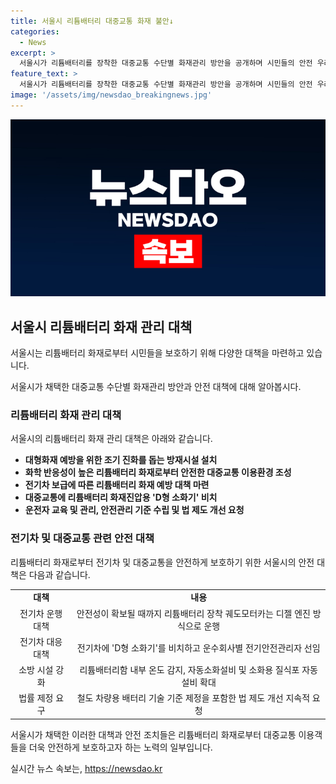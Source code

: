 ```yaml
---
title: 서울시 리튬배터리 대중교통 화재 불안↓ 
categories:
  - News
excerpt: >
  서울시가 리튬배터리를 장착한 대중교통 수단별 화재관리 방안을 공개하며 시민들의 안전 우려에 대응하고 있다. 화재진압용 D형 소화기를 비치하고, 운전자 교육과 주기적인 화재훈련을 실시하여 안전 대책을 마련했다. 또한 리튬배터리 화재에 따른 안전관리 기준 수립과 법 제도 개선을 요청하며, 전기차와 개인형 이동장치(PM)도 포함하여 화재 안전 대책을 강화하고 있다. 서울시는 시민들의 안전을 위해 적극적으로 대책을 마련하고 지속적인 관리를 약속했다.
feature_text: >
  서울시가 리튬배터리를 장착한 대중교통 수단별 화재관리 방안을 공개하며 시민들의 안전 우려에 대응하고 있다. 화재진압용 D형 소화기를 비치하고, 운전자 교육과 주기적인 화재훈련을 실시하여 안전 대책을 마련했다. 또한 리튬배터리 화재에 따른 안전관리 기준 수립과 법 제도 개선을 요청하며, 전기차와 개인형 이동장치(PM)도 포함하여 화재 안전 대책을 강화하고 있다. 서울시는 시민들의 안전을 위해 적극적으로 대책을 마련하고 지속적인 관리를 약속했다.
image: '/assets/img/newsdao_breakingnews.jpg'
---
```


<p><img src="/assets/img/newsdao_breakingnews.jpg" alt="pcversion 속보" /></p>

<h2 data-ke-size="size26">서울시 리튬배터리 화재 관리 대책</h2>

<p>서울시는 리튬배터리 화재로부터 시민들을 보호하기 위해 다양한 대책을 마련하고 있습니다.</p>

<p data-ke-size="size16">서울시가 채택한 대중교통 수단별 화재관리 방안과 안전 대책에 대해 알아봅시다.</p>

<h3>리튬배터리 화재 관리 대책</h3>

<p>서울시의 리튬배터리 화재 관리 대책은 아래와 같습니다.</p>

<ul>
  <li><b>대형화재 예방을 위한 조기 진화를 돕는 방재시설 설치</b></li>
  <li><b>화학 반응성이 높은 리튬배터리 화재로부터 안전한 대중교통 이용환경 조성</b></li>
  <li><b>전기차 보급에 따른 리튬배터리 화재 예방 대책 마련</b></li>
  <li><b>대중교통에 리튬배터리 화재진압용 'D형 소화기' 비치</b></li>
  <li><b>운전자 교육 및 관리, 안전관리 기준 수립 및 법 제도 개선 요청</b></li>
</ul>

<h3>전기차 및 대중교통 관련 안전 대책</h3>

<p>리튬배터리 화재로부터 전기차 및 대중교통을 안전하게 보호하기 위한 서울시의 안전 대책은 다음과 같습니다.</p>

<table>
  <tr>
    <td style="text-align: center; height: 17px;"><b>대책</b></td>
    <td style="text-align: center; height: 17px;"><b>내용</b></td>
  </tr>
  <tr>
    <td style="text-align: center;">전기차 운행 대책</td>
    <td style="text-align: center;">안전성이 확보될 때까지 리튬배터리 장착 궤도모터카는 디젤 엔진 방식으로 운행</td>
  </tr>
  <tr>
    <td style="text-align: center;">전기차 대응 대책</td>
    <td style="text-align: center;">전기차에 'D형 소화기'를 비치하고 운수회사별 전기안전관리자 선임</td>
  </tr>
  <tr>
    <td style="text-align: center;">소방 시설 강화</td>
    <td style="text-align: center;">리튬배터리함 내부 온도 감지, 자동소화설비 및 소화용 질식포 자동설비 확대</td>
  </tr>
  <tr>
    <td style="text-align: center;">법률 제정 요구</td>
    <td style="text-align: center;">철도 차량용 배터리 기술 기준 제정을 포함한 법 제도 개선 지속적 요청</td>
  </tr>
</table>

<p>서울시가 채택한 이러한 대책과 안전 조치들은 리튬배터리 화재로부터 대중교통 이용객들을 더욱 안전하게 보호하고자 하는 노력의 일부입니다.</p>
실시간 뉴스 속보는, <a href="https://newsdao.kr" rel="dofollow">https://newsdao.kr</a>



